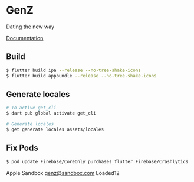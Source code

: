 # GenZ

Dating the new way

[Documentation](/doc/main.md)

## Build

```zsh
$ flutter build ipa --release --no-tree-shake-icons
$ flutter build appbundle --release --no-tree-shake-icons
```

## Generate locales

```zsh
# To active get_cli
$ dart pub global activate get_cli

# Generate locales
$ get generate locales assets/locales
```

## Fix Pods

```zsh
$ pod update Firebase/CoreOnly purchases_flutter Firebase/Crashlytics
```

Apple Sandbox
genz@sandbox.com
Loaded12